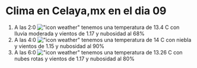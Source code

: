 # Clima en Celaya,mx en el dia 09

1. A las 2:0 !["icon weather"](http://openweathermap.org/img/w/10n.png) tenemos una temperatura de 13.4 C con lluvia moderada y  vientos de 1.17 y nubosidad al 68%
1. A las 4:0 !["icon weather"](http://openweathermap.org/img/w/50n.png) tenemos una temperatura de 14 C con niebla y  vientos de 1.15 y nubosidad al 90%
1. A las 6:0 !["icon weather"](http://openweathermap.org/img/w/04n.png) tenemos una temperatura de 13.26 C con nubes rotas y  vientos de 1.17 y nubosidad al 80%
